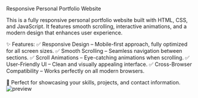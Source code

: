 Responsive Personal Portfolio Website

This is a fully responsive personal portfolio website built with HTML, CSS, and JavaScript. It features smooth scrolling, interactive animations, and a modern design that enhances user experience.

✨ Features:
✅ Responsive Design – Mobile-first approach, fully optimized for all screen sizes.
✅ Smooth Scrolling – Seamless navigation between sections.
✅ Scroll Animations – Eye-catching animations when scrolling.
✅ User-Friendly UI – Clean and visually appealing interface.
✅ Cross-Browser Compatibility – Works perfectly on all modern browsers.

📌 Perfect for showcasing your skills, projects, and contact information.
![preview](https://github.com/user-attachments/assets/b51013d8-f1a2-4c3d-9f8f-5e2f04e6d0c0)
